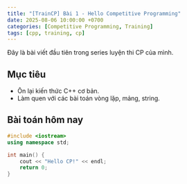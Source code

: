 ```yaml
---
title: "[TrainCP] Bài 1 - Hello Competitive Programming"
date: 2025-08-06 10:00:00 +0700
categories: [Competitive Programming, Training]
tags: [cpp, training, cp]
---
```


Đây là bài viết đầu tiên trong series luyện thi CP của mình.

## Mục tiêu

- Ôn lại kiến thức C++ cơ bản.
- Làm quen với các bài toán vòng lặp, mảng, string.

## Bài toán hôm nay

```cpp
#include <iostream>
using namespace std;

int main() {
    cout << "Hello CP!" << endl;
    return 0;
}
